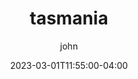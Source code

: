 ---
date: 2023-03-01T11:55:00-04:00
title: "tasmania"
ab: "TAS"
seo_title: "Contact tasmania Senators and Member of parliament"
description: Contact tasmania representatives
author: john
url:  /australia/tasmania/
flag: seal.png
weight: 1
---
